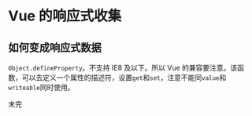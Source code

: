 # Vue 的响应式收集

## 如何变成响应式数据

`Object.defineProperty`。不支持 IE8 及以下。所以 Vue 的兼容要注意。该函数，可以去定义一个属性的描述符，设置`get`和`set`，注意不能同`value`和`writeable`同时使用。

未完
